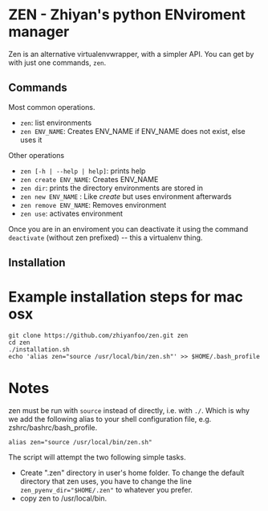 # **ZEN** - Zhiyan's python ENviroment manager

Zen is an alternative virtualenvwrapper, with a simpler API.
You can get by with just one commands, `zen`.

## Commands

Most common operations.
* `zen`: list environments
* `zen ENV_NAME`: Creates ENV_NAME if ENV_NAME does not exist, else uses it

Other operations

* `zen [-h | --help | help]`: prints help
* `zen create ENV_NAME`: Creates ENV_NAME
* `zen dir`: prints the directory environments are stored in
* `zen new ENV_NAME` : Like *create* but uses environment afterwards
* `zen remove ENV_NAME`: Removes environment
* `zen use`: activates environment

Once you are in an enviroment you can deactivate it using the command `deactivate` (without zen
prefixed) -- this a virtualenv thing.


## Installation

# Example installation steps for mac osx

```
git clone https://github.com/zhiyanfoo/zen.git zen
cd zen
./installation.sh
echo 'alias zen="source /usr/local/bin/zen.sh"' >> $HOME/.bash_profile
```

# Notes

zen must be run with `source` instead of directly, i.e. with `./`.
Which is why we add the following alias to your shell configuration file, e.g.
zshrc/bashrc/bash_profile.

`alias zen="source /usr/local/bin/zen.sh"`

The script will attempt the two following simple tasks.
* Create ".zen" directory in user's home folder. To change the default
  directory that zen uses, you have to change the line
  `zen_pyenv_dir="$HOME/.zen"` to whatever you prefer.
* copy zen to /usr/local/bin.
